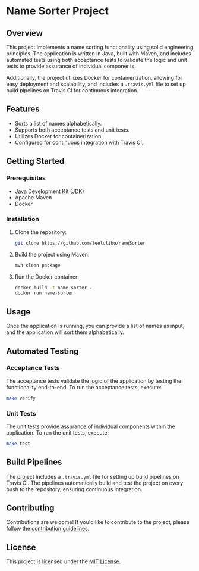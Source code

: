 
# Name Sorter Project

## Overview

This project implements a name sorting functionality using solid engineering principles. The application is written in Java, built with Maven, and includes automated tests using both acceptance tests to validate the logic and unit tests to provide assurance of individual components.

Additionally, the project utilizes Docker for containerization, allowing for easy deployment and scalability, and includes a `.travis.yml` file to set up build pipelines on Travis CI for continuous integration.

## Features

- Sorts a list of names alphabetically.
- Supports both acceptance tests and unit tests.
- Utilizes Docker for containerization.
- Configured for continuous integration with Travis CI.

## Getting Started

### Prerequisites

- Java Development Kit (JDK)
- Apache Maven
- Docker

### Installation

1. Clone the repository:

   ```bash
   git clone https://github.com/leelulibo/nameSorter
   ```

2. Build the project using Maven:

   ```bash
   mvn clean package
   ```

3. Run the Docker container:

   ```bash
   docker build -t name-sorter .
   docker run name-sorter
   ```

## Usage

Once the application is running, you can provide a list of names as input, and the application will sort them alphabetically.


## Automated Testing

### Acceptance Tests

The acceptance tests validate the logic of the application by testing the functionality end-to-end. To run the acceptance tests, execute:

```bash
make verify
```

### Unit Tests

The unit tests provide assurance of individual components within the application. To run the unit tests, execute:

```bash
make test
```

## Build Pipelines

The project includes a `.travis.yml` file for setting up build pipelines on Travis CI. The pipelines automatically build and test the project on every push to the repository, ensuring continuous integration.

## Contributing

Contributions are welcome! If you'd like to contribute to the project, please follow the [contribution guidelines](CONTRIBUTING.md).

## License

This project is licensed under the [MIT License](LICENSE).
